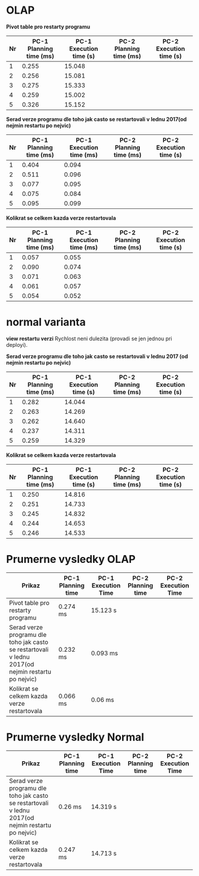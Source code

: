 # OLAP
**Pivot table pro restarty programu**

Nr | PC-1 Planning time (ms) | PC-1 Execution time (s) | PC-2 Planning time (ms) | PC-2 Execution time (s) |
--- | ------------------ | ------------------ | --- | ---
1 | 0.255 | 15.048  | |
2 | 0.256 | 15.081  | |
3 | 0.275 | 15.333  | |
4 | 0.259 | 15.002 | |
5 | 0.326 | 15.152 | |

**Serad verze programu dle toho jak casto se restartovali v lednu 2017(od nejmin restartu po nejvic)**

Nr | PC-1 Planning time (ms) | PC-1 Execution time (ms) | PC-2 Planning time (ms) | PC-2 Execution time (s) |
--- | ------------------ | ------------------ | --- | ---
1 | 0.404 | 0.094  | |
2 | 0.511 | 0.096 | |
3 | 0.077 | 0.095 | |
4 | 0.075 | 0.084 | |
5 | 0.095 | 0.099  | |

**Kolikrat se celkem kazda verze restartovala**

Nr | PC-1 Planning time (ms) | PC-1 Execution time (ms) | PC-2 Planning time (ms) | PC-2 Execution time (s) |
--- | ------------------ | ------------------ | --- | ---
1 | 0.057 | 0.055 | |
2 | 0.090 | 0.074 | |
3 | 0.071 | 0.063 | |
4 | 0.061 | 0.057 | |
5 | 0.054 | 0.052 | |

# normal varianta
**view restartu verzi**
Rychlost neni dulezita (provadi se jen jednou pri deployi).

**Serad verze programu dle toho jak casto se restartovali v lednu 2017 (od nejmin restartu po nejvic)**

Nr | PC-1 Planning time (ms) | PC-1 Execution time (s) | PC-2 Planning time (ms) | PC-2 Execution time (s) |
--- | ------------------ | ------------------ | --- | ---
1 | 0.282 | 14.044 | |
2 | 0.263 | 14.269 | |
3 | 0.262 | 14.640 | |
4 | 0.237 | 14.311 | |
5 | 0.259 | 14.329 | |

**Kolikrat se celkem kazda verze restartovala**

Nr | PC-1 Planning time (ms) | PC-1 Execution time (s) | PC-2 Planning time (ms) | PC-2 Execution time (s) |
--- | ------------------ | ------------------ | --- | ---
1 | 0.250 | 14.816 | |
2 | 0.251 | 14.733 | |
3 | 0.245 | 14.832 | |
4 | 0.244 | 14.653 | |
5 | 0.246 | 14.533 | |

# Prumerne vysledky OLAP

Prikaz | PC-1 Planning time | PC-1 Execution Time | PC-2 Planning time | PC-2 Execution Time |
--- | --- | --- | --- | ---
Pivot table pro restarty programu | 0.274 ms | 15.123 s |  | 
Serad verze programu dle toho jak casto se restartovali v lednu 2017(od nejmin restartu po nejvic) | 0.232 ms | 0.093 ms |  | 
Kolikrat se celkem kazda verze restartovala | 0.066 ms | 0.06 ms |  | 
 
 # Prumerne vysledky Normal

Prikaz | PC-1 Planning time | PC-1 Execution Time | PC-2 Planning time | PC-2 Execution Time |
--- | --- | --- | --- | ---
Serad verze programu dle toho jak casto se restartovali v lednu 2017(od nejmin restartu po nejvic) | 0.26 ms | 14.319 s |  | 
Kolikrat se celkem kazda verze restartovala | 0.247 ms | 14.713 s |  | 
